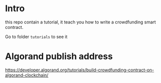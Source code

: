 # Intro

this repo contain a tutorial, it teach you how to write a crowdfunding smart contract.

Go to folder `tutorials` to see it

# Algorand publish address
https://developer.algorand.org/tutorials/build-crowdfunding-contract-on-algorand-clockchain/
